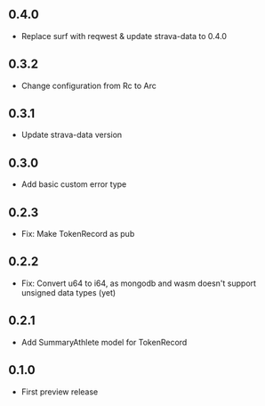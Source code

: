 ## 0.4.0

* Replace surf with reqwest & update strava-data to 0.4.0

## 0.3.2

* Change configuration from Rc to Arc

## 0.3.1

* Update strava-data version

## 0.3.0

* Add basic custom error type

## 0.2.3

* Fix: Make TokenRecord as pub

## 0.2.2

* Fix: Convert u64 to i64, as mongodb and wasm doesn't support unsigned data types (yet)

## 0.2.1

* Add SummaryAthlete model for TokenRecord

## 0.1.0

* First preview release